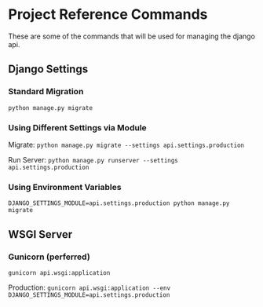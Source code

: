 # Project Reference Commands
These are some of the commands that will be used for managing the django api.

## Django Settings


### Standard Migration

`python manage.py migrate`

### Using Different Settings via Module

Migrate:
`python manage.py migrate --settings api.settings.production`

Run Server:
`python manage.py runserver --settings api.settings.production`

### Using Environment Variables
`DJANGO_SETTINGS_MODULE=api.settings.production python manage.py migrate`


## WSGI Server
### Gunicorn (perferred)

`gunicorn api.wsgi:application`

Production:
`gunicorn api.wsgi:application --env DJANGO_SETTINGS_MODULE=api.settings.production`